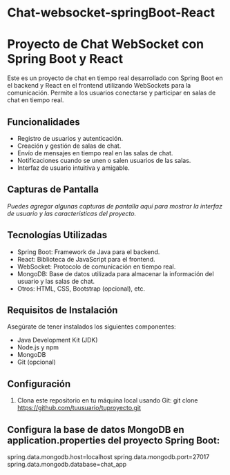 # Chat-websocket-springBoot-React
# Proyecto de Chat WebSocket con Spring Boot y React

Este es un proyecto de chat en tiempo real desarrollado con Spring Boot en el backend y React en el frontend utilizando WebSockets para la comunicación. Permite a los usuarios conectarse y participar en salas de chat en tiempo real.

## Funcionalidades

- Registro de usuarios y autenticación.
- Creación y gestión de salas de chat.
- Envío de mensajes en tiempo real en las salas de chat.
- Notificaciones cuando se unen o salen usuarios de las salas.
- Interfaz de usuario intuitiva y amigable.

## Capturas de Pantalla

_Puedes agregar algunas capturas de pantalla aquí para mostrar la interfaz de usuario y las características del proyecto._

## Tecnologías Utilizadas

- Spring Boot: Framework de Java para el backend.
- React: Biblioteca de JavaScript para el frontend.
- WebSocket: Protocolo de comunicación en tiempo real.
- MongoDB: Base de datos utilizada para almacenar la información del usuario y las salas de chat.
- Otros: HTML, CSS, Bootstrap (opcional), etc.

## Requisitos de Instalación

Asegúrate de tener instalados los siguientes componentes:

- Java Development Kit (JDK)
- Node.js y npm
- MongoDB
- Git (opcional)

## Configuración

1. Clona este repositorio en tu máquina local usando Git:
   git clone https://github.com/tuusuario/tuproyecto.git
   
## Configura la base de datos MongoDB en application.properties del proyecto Spring Boot:
spring.data.mongodb.host=localhost
spring.data.mongodb.port=27017
spring.data.mongodb.database=chat_app

